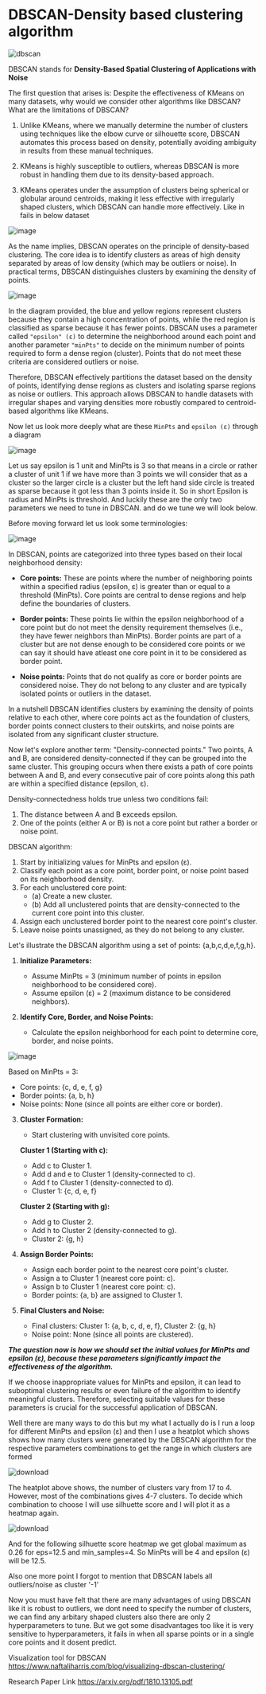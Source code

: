 # DBSCAN-Density based clustering algorithm

![dbscan](https://github.com/suvraadeep/Machine-Learning-Models-Visualization-tools-with-blogs/assets/154406386/fc67ce52-51c5-4eab-8394-f33d9d5111b9)


DBSCAN stands for **Density-Based Spatial Clustering of Applications with Noise**

The first question that arises is: Despite the effectiveness of KMeans on many datasets, why would we consider other algorithms like DBSCAN? What are the limitations of DBSCAN?

1. Unlike KMeans, where we manually determine the number of clusters using techniques like the elbow curve or silhouette score, DBSCAN automates this process based on density, potentially avoiding ambiguity in results from these manual techniques.
   
2. KMeans is highly susceptible to outliers, whereas DBSCAN is more robust in handling them due to its density-based approach.
   
3. KMeans operates under the assumption of clusters being spherical or globular around centroids, making it less effective with irregularly shaped clusters, which DBSCAN can handle more effectively. Like in fails in below dataset

![image](https://github.com/suvraadeep/Machine-Learning-Models-Visualization-tools-with-blogs/assets/154406386/a9661ad0-d148-41b4-9311-8bab20f0cb9e)

As the name implies, DBSCAN operates on the principle of density-based clustering. The core idea is to identify clusters as areas of high density separated by areas of low density (which may be outliers or noise). In practical terms, DBSCAN distinguishes clusters by examining the density of points.

![image](https://github.com/suvraadeep/Machine-Learning-Models-Visualization-tools-with-blogs/assets/154406386/9e0b2b5f-0827-4789-b9ad-10319a736baf)

In the diagram provided, the blue and yellow regions represent clusters because they contain a high concentration of points, while the red region is classified as sparse because it has fewer points. DBSCAN uses a parameter called ```"epsilon" (ε)``` to determine the neighborhood around each point and another parameter ```"minPts"``` to decide on the minimum number of points required to form a dense region (cluster). Points that do not meet these criteria are considered outliers or noise.

Therefore, DBSCAN effectively partitions the dataset based on the density of points, identifying dense regions as clusters and isolating sparse regions as noise or outliers. This approach allows DBSCAN to handle datasets with irregular shapes and varying densities more robustly compared to centroid-based algorithms like KMeans.

Now let us look more deeply what are these ```MinPts``` and ```epsilon (ε)``` through a diagram

![image](https://github.com/suvraadeep/Machine-Learning-Models-Visualization-tools-with-blogs/assets/154406386/3dc43305-d49b-4287-af98-7fffe83d0196)

Let us say epsilon is 1 unit and MinPts is 3 so that means in a circle or rather a cluster of unit 1 if we have more than 3 points we will consider that as a cluster so the larger circle is a cluster but the left hand side circle is treated as sparse because it got less than 3 points inside it. So in short Epsilon is radius and MinPts is threshold. And luckily these are the only two parameters we need to tune in DBSCAN. and do we tune we will look below.

Before moving forward let us look some terminologies:

![image](https://github.com/suvraadeep/Machine-Learning-Models-Visualization-tools-with-blogs/assets/154406386/ea4110d4-747e-47b1-aa6d-44f6ceb068f9)

In DBSCAN, points are categorized into three types based on their local neighborhood density:
- **Core points:** These are points where the number of neighboring points within a specified radius (epsilon, ε) is greater than or equal to a threshold (MinPts). Core points are central to dense regions and help define the boundaries of clusters.
  
- **Border points:** These points lie within the epsilon neighborhood of a core point but do not meet the density requirement themselves (i.e., they have fewer neighbors than MinPts). Border points are part of a cluster but are not dense enough to be considered core points or we can say it should have atleast one core point in it to be considered as border point.

- **Noise points:** Points that do not qualify as core or border points are considered noise. They do not belong to any cluster and are typically isolated points or outliers in the dataset.

In a nutshell DBSCAN identifies clusters by examining the density of points relative to each other, where core points act as the foundation of clusters, border points connect clusters to their outskirts, and noise points are isolated from any significant cluster structure.

Now let's explore another term: "Density-connected points." Two points, A and B, are considered density-connected if they can be grouped into the same cluster. This grouping occurs when there exists a path of core points between A and B, and every consecutive pair of core points along this path are within a specified distance (epsilon, ε).

Density-connectedness holds true unless two conditions fail:
1. The distance between A and B exceeds epsilon.
2. One of the points (either A or B) is not a core point but rather a border or noise point.

DBSCAN algorithm:
1. Start by initializing values for MinPts and epsilon (ε).
2. Classify each point as a core point, border point, or noise point based on its neighborhood density.
3. For each unclustered core point:
   - (a) Create a new cluster.
   - (b) Add all unclustered points that are density-connected to the current core point into this cluster.
4. Assign each unclustered border point to the nearest core point's cluster.
5. Leave noise points unassigned, as they do not belong to any cluster.

Let's illustrate the DBSCAN algorithm using a set of points: {a,b,c,d,e,f,g,h}.

1. **Initialize Parameters:**
   - Assume MinPts = 3 (minimum number of points in epsilon neighborhood to be considered core).
   - Assume epsilon (ε) = 2 (maximum distance to be considered neighbors).

2. **Identify Core, Border, and Noise Points:**
   - Calculate the epsilon neighborhood for each point to determine core, border, and noise points.

![image](https://github.com/suvraadeep/Machine-Learning-Models-Visualization-tools-with-blogs/assets/154406386/84bc7210-ca4c-4ec8-bd33-1b7bf4cd2096)

   Based on MinPts = 3:
   - Core points: {c, d, e, f, g}
   - Border points: {a, b, h}
   - Noise points: None (since all points are either core or border).

3. **Cluster Formation:**
   - Start clustering with unvisited core points.

   **Cluster 1 (Starting with c):**
   - Add c to Cluster 1.
   - Add d and e to Cluster 1 (density-connected to c).
   - Add f to Cluster 1 (density-connected to d).
   - Cluster 1: {c, d, e, f}

   **Cluster 2 (Starting with g):**
   - Add g to Cluster 2.
   - Add h to Cluster 2 (density-connected to g).
   - Cluster 2: {g, h}

4. **Assign Border Points:**
   - Assign each border point to the nearest core point's cluster.
   - Assign a to Cluster 1 (nearest core point: c).
   - Assign b to Cluster 1 (nearest core point: c).
   - Border points: {a, b} are assigned to Cluster 1.

5. **Final Clusters and Noise:**
   - Final clusters: Cluster 1: {a, b, c, d, e, f}, Cluster 2: {g, h}
   - Noise point: None (since all points are clustered).

***The question now is how we should set the initial values for MinPts and epsilon (ε), because these parameters significantly impact the effectiveness of the algorithm.***

If we choose inappropriate values for MinPts and epsilon, it can lead to suboptimal clustering results or even failure of the algorithm to identify meaningful clusters. Therefore, selecting suitable values for these parameters is crucial for the successful application of DBSCAN.

Well there are many ways to do this but my what I actually do is I run a loop for different MinPts and epsilon (ε) and then I use a heatplot which shows shows how many clusters were generated by the DBSCAN algorithm for the respective parameters combinations to get the range in which clusters are formed

![download](https://github.com/suvraadeep/Machine-Learning-Models-Visualization-tools-with-blogs/assets/154406386/cf42e9bf-1034-42b8-acfb-ea19b0eb7d1d)

The heatplot above shows, the number of clusters vary from 17 to 4. However, most of the combinations gives 4-7 clusters. To decide which combination to choose I will use silhuette score and I will plot it as a heatmap again.

![download](https://github.com/suvraadeep/Machine-Learning-Models-Visualization-tools-with-blogs/assets/154406386/bfdacb18-a73e-4d4c-ac87-e69a5b2a2ad8)

And for the following silhuette score heatmap we get global maximum as 0.26 for eps=12.5 and min_samples=4. So  MinPts will be 4 and epsilon (ε) will be 12.5.

Also one more point I forgot to mention that DBSCAN labels all outliers/noise as cluster '-1'

Now you must have felt that there are many advantages of using DBSCAN like it is robust to outliers, we dont need to specify the number of clusters, we can find any arbitary shaped clusters also there are only 2 hyperparameters to tune. But we got some disadvantages too like it is very sensitive to hyperparameters, it fails in when all sparse points or in a single core points and it dosent predict.


Visualization tool for DBSCAN
https://www.naftaliharris.com/blog/visualizing-dbscan-clustering/


Research Paper Link
https://arxiv.org/pdf/1810.13105.pdf